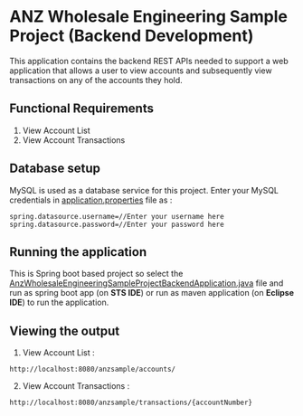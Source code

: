 # ANZ Wholesale Engineering Sample Project (Backend Development)

This application contains the backend REST APIs needed to support a web application that allows a user to view accounts and subsequently view transactions on any of the accounts they hold.

## Functional Requirements

1. View Account List
2. View Account Transactions
## Database setup
MySQL is used as a database service for this project. Enter your MySQL credentials in [application.properties](https://github.com/yaducse/ANZ-Wholesale-Engineering-Sample-Project-Backend-Development-/blob/main/src/main/resources/application.properties) file as :
```
spring.datasource.username=//Enter your username here
spring.datasource.password=//Enter your password here
```

## Running the application

This is Spring boot based project so select the [AnzWholesaleEngineeringSampleProjectBackendApplication.java](https://github.com/yaducse/ANZ-Wholesale-Engineering-Sample-Project-Backend-Development-/blob/main/src/main/java/com/anz/sample/AnzWholesaleEngineeringSampleProjectBackendApplication.java) file and run as spring boot app (on **STS IDE**) or run as maven application (on **Eclipse IDE**) to run the application.

## Viewing the output
1. View Account List :
```
http://localhost:8080/anzsample/accounts/
```
2. View Account Transactions :
```
http://localhost:8080/anzsample/transactions/{accountNumber}
```
